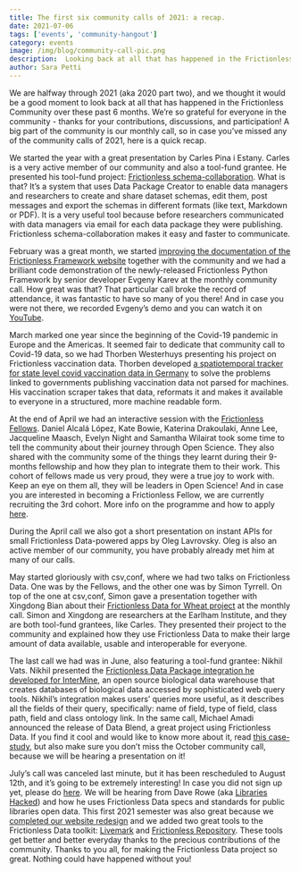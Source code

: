 ```yaml
---
title: The first six community calls of 2021: a recap.
date: 2021-07-06
tags: ['events', 'community-hangout']
category: events
image: /img/blog/community-call-pic.png
description:  Looking back at all that has happened in the Frictionless Community over these past 6 months.
author: Sara Petti
---
```


We are halfway through 2021 (aka 2020 part two), and we thought it would be a good moment to look back at all that has happened in the Frictionless Community over these past 6 months. We’re so grateful for everyone in the community - thanks for your contributions, discussions, and participation!  A big part of the community is our monthly call, so in case you’ve missed any of the community calls of 2021, here is a quick recap. 

We started the year with a great presentation by Carles Pina i Estany. Carles is a very active member of our community and also a tool-fund grantee. He presented his tool-fund project: [Frictionless schema-collaboration](https://frictionlessdata.io/blog/2021/01/18/schema-collaboration/). What is that? It’s a system that uses Data Package Creator to enable data managers and researchers to create and share dataset schemas, edit them, post messages and export the schemas in different formats (like text, Markdown or PDF). It is a very useful tool because before researchers communicated with data managers via email for each data package they were publishing. Frictionless schema-collaboration makes it easy and faster to communicate.

February was a great month, we started [improving the documentation of the Frictionless Framework website](https://frictionlessdata.io/blog/2021/02/26/halfway-odi/#what-are-the-next-steps) together with the community and we had a brilliant code demonstration of the newly-released Frictionless Python Framework by senior developer Evgeny Karev at the monthly community call. How great was that? That particular call broke the record of attendance, it was fantastic to have so many of you there! And in case you were not there, we recorded Evgeny’s demo and you can watch it on [YouTube](LINK).

March marked one year since the beginning of the Covid-19 pandemic in Europe and the Americas. It seemed fair to dedicate that community call to Covid-19 data, so we had Thorben Westerhuys presenting his project on Frictionless vaccination data. Thorben developed [a spatiotemporal tracker for state level covid vaccination data in Germany](https://github.com/n0rdlicht/rki-vaccination-scraper) to solve the problems linked to governments publishing vaccination data not parsed for machines. His vaccination scraper takes that data, reformats it and makes it available to everyone in a structured, more machine readable form.

At the end of April we had an interactive session with the [Frictionless Fellows](https://fellows.frictionlessdata.io/). Daniel Alcalá López, Kate Bowie, Katerina Drakoulaki, Anne Lee, Jacqueline Maasch, Evelyn Night and Samantha Wilairat took some time to tell the community about their journey through Open Science. They also shared with the community some of the things they learnt during their 9-months fellowship and how they plan to integrate them to their work. This cohort of fellows made us very proud, they were a true joy to work with. Keep an eye on them all, they will be leaders in Open Science! And in case you are interested in becoming a Frictionless Fellow, we are currently recruiting the 3rd cohort. More info on the programme and how to apply [here](https://frictionlessdata.io/blog/2021/08/02/apply-fellows/).

During the April call we also got a short presentation on instant APIs for small Frictionless Data-powered apps by Oleg Lavrovsky. Oleg is also an active member of our community, you have probably already met him at many of our calls.

May started gloriously with csv,conf, where we had two talks on Frictionless Data. One was by the Fellows, and the other one was by Simon Tyrrell. On top of the one at csv,conf, Simon gave a presentation together with Xingdong Bian about their [Frictionless Data for Wheat project](https://frictionlessdata.io/blog/2021/03/05/frictionless-data-for-wheat) at the monthly call. Simon and Xingdong are researchers at the Earlham Institute, and they are both tool-fund grantees, like Carles. They presented their project to the community and explained how they use Frictionless Data to make their large amount of data available, usable and interoperable for everyone.

The last call we had was in June, also featuring a tool-fund grantee: Nikhil Vats. Nikhil presented the [Frictionless Data Package integration he developed for InterMine](https://frictionlessdata.io/blog/2021/04/13/data-package-for-intermine/), an open source biological data warehouse that creates databases of biological data accessed by sophisticated web query tools. Nikhil’s integration makes users’ queries more useful, as it describes all the fields of their query, specifically: name of field, type of field, class path, field and class ontology link.
In the same call, Michael Amadi announced the release of Data Blend, a great project using Frictionless Data. If you find it cool and would like to know more about it, read [this case-study](https://frictionlessdata.io/blog/2021/07/12/open-data-blend/), but also make sure you don’t miss the October community call, because we will be hearing a presentation on it! 

July’s call was canceled last minute, but it has been rescheduled to August 12th, and it’s going to be extremely interesting! In case you did not sign up yet, please do [here](https://docs.google.com/forms/d/e/1FAIpQLSeuNCopxXauMkrWvF6VHqOyHMcy54SfNDOseVXfWRQZWkvqjQ/viewform). We will be hearing from Dave Rowe (aka [Libraries Hacked](https://www.librarieshacked.org/)) and how he uses Frictionless Data specs and standards for public libraries open data. 
This first 2021 semester was also great because we [completed our website redesign](https://frictionlessdata.io/blog/2021/06/16/new-changes-to-the-website/) and we added two great tools to the Frictionless Data toolkit: [Livemark](https://frictionlessdata.io/blog/2021/06/22/livemark) and [Frictionless Repository](https://frictionlessdata.io/blog/2021/07/21/frictionless-repository/). These tools get better and better everyday thanks to the precious contributions of the community. Thanks to you all, for making the Frictionless Data project so great. Nothing could have happened without you!
